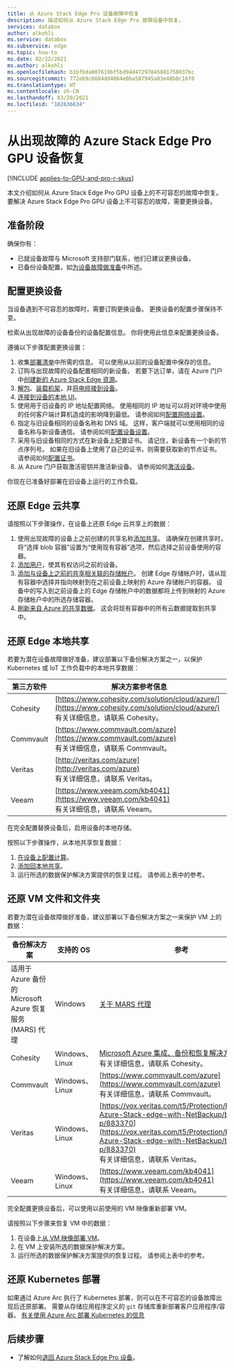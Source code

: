 ```yaml
---
title: 从 Azure Stack Edge Pro 设备故障中恢复
description: 描述如何从 Azure Stack Edge Pro 故障设备中恢复。
services: databox
author: alkohli
ms.service: databox
ms.subservice: edge
ms.topic: how-to
ms.date: 02/22/2021
ms.author: alkohli
ms.openlocfilehash: b1bfbda007619bf5bd94d47297845881758037bc
ms.sourcegitcommit: 772eb9c6684dd4864e0ba507945a83e48b8c16f0
ms.translationtype: HT
ms.contentlocale: zh-CN
ms.lasthandoff: 03/20/2021
ms.locfileid: "102636634"
---
```

# <a name="recover-from-a-failed-azure-stack-edge-pro-gpu-device"></a>从出现故障的 Azure Stack Edge Pro GPU 设备恢复 

[!INCLUDE [applies-to-GPU-and-pro-r-skus](../../includes/azure-stack-edge-applies-to-gpu-pro-r-sku.md)]

本文介绍如何从 Azure Stack Edge Pro GPU 设备上的不可容忍的故障中恢复。 要解决 Azure Stack Edge Pro GPU 设备上不可容忍的故障，需要更换设备。

## <a name="before-you-begin"></a>准备阶段

确保你有：

- 已就设备故障与 Microsoft 支持部门联系，他们已建议更换设备。 
- 已备份设备配置，如[为设备故障做准备](azure-stack-edge-gpu-prepare-device-failure.md)中所述。


## <a name="configure-replacement-device"></a>配置更换设备

当设备遇到不可容忍的故障时，需要订购更换设备。 更换设备的配置步骤保持不变。 

检索从出现故障的设备备份的设备配置信息。 你将使用此信息来配置更换设备。  

遵循以下步骤配置更换设置：

1. 收集[部署清单](azure-stack-edge-gpu-deploy-checklist.md)中所需的信息。 可以使用从以前的设备配置中保存的信息。 
1. 订购与出现故障的设备配置相同的新设备。  若要下达订单，请在 Azure 门户中[创建新的 Azure Stack Edge 资源](azure-stack-edge-gpu-deploy-prep.md#)。
1. [解包](azure-stack-edge-gpu-deploy-install.md#unpack-the-device)、[装载机架](azure-stack-edge-gpu-deploy-install.md#rack-the-device)，并[将电缆接到设备](azure-stack-edge-gpu-deploy-install.md#cable-the-device)。 
1. [连接到设备的本地 UI](azure-stack-edge-gpu-deploy-connect.md)。
1. 使用用于旧设备的 IP 地址配置网络。 使用相同的 IP 地址可以将对环境中使用的任何客户端计算机造成的影响降到最低。 请参阅如何[配置网络设置](azure-stack-edge-gpu-deploy-configure-network-compute-web-proxy.md)。
1. 指定与旧设备相同的设备名称和 DNS 域。 这样，客户端就可以使用相同的设备名称与新设备通信。 请参阅如何[配置设备设置](azure-stack-edge-gpu-deploy-set-up-device-update-time.md)。
1. 采用与旧设备相同的方式在新设备上配置证书。 请记住，新设备有一个新的节点序列号。 如果在旧设备上使用了自己的证书，则需要获取新的节点证书。 请参阅如何[配置证书](azure-stack-edge-gpu-deploy-configure-certificates.md)。
1. 从 Azure 门户获取激活密钥并激活新设备。 请参阅如何[激活设备](azure-stack-edge-gpu-deploy-activate.md)。

你现在已准备好部署在旧设备上运行的工作负载。

## <a name="restore-edge-cloud-shares"></a>还原 Edge 云共享

请按照以下步骤操作，在设备上还原 Edge 云共享上的数据：

1. 使用出现故障的设备上之前创建的共享名称[添加共享](azure-stack-edge-gpu-manage-shares.md#add-a-share)。 请确保在创建共享时，将“选择 blob 容器”设置为“使用现有容器”选项，然后选择之前设备使用的容器。
1. [添加用户](azure-stack-edge-gpu-manage-users.md#add-a-user)，使其有权访问之前的设备。
1. [添加与设备上之前的共享相关联的存储帐户](azure-stack-edge-gpu-manage-storage-accounts.md#add-an-edge-storage-account)。 创建 Edge 存储帐户时，请从现有容器中选择并指向映射到在之前设备上映射的 Azure 存储帐户的容器。 设备中的写入到之前设备上的 Edge 存储帐户中的数据都将上传到映射的 Azure 存储帐户中的所选存储容器。
1. [刷新来自 Azure 的共享数据](azure-stack-edge-gpu-manage-shares.md#refresh-shares)。 这会将现有容器中的所有云数据提取到共享中。

## <a name="restore-edge-local-shares"></a>还原 Edge 本地共享

若要为潜在设备故障做好准备，建议部署以下备份解决方案之一，以保护 Kubernetes 或 IoT 工作负载中的本地共享数据：

| 第三方软件           | 解决方案参考信息                               |
|--------------------------------|---------------------------------------------------------|
| Cohesity                       | [https://www.cohesity.com/solution/cloud/azure/](https://www.cohesity.com/solution/cloud/azure/) <br> 有关详细信息，请联系 Cohesity。          |
| Commvault                      | [https://www.commvault.com/azure](https://www.commvault.com/azure) <br> 有关详细信息，请联系 Commvault。 |
| Veritas                        | [http://veritas.com/azure](http://veritas.com/azure) <br> 有关详细信息，请联系 Veritas。   |
| Veeam                          | [https://www.veeam.com/kb4041](https://www.veeam.com/kb4041) <br> 有关详细信息，请联系 Veeam。 |

在完全配置替换设备后，启用设备的本地存储。 

按照以下步骤操作，从本地共享恢复数据：

1. [在设备上配置计算](azure-stack-edge-gpu-deploy-configure-compute.md)。
1. [添加回本地共享](azure-stack-edge-gpu-manage-shares.md#add-a-local-share)。
1. 运行所选的数据保护解决方案提供的恢复过程。 请参阅上表中的参考。

## <a name="restore-vm-files-and-folders"></a>还原 VM 文件和文件夹

若要为潜在设备故障做好准备，建议部署以下备份解决方案之一来保护 VM 上的数据：



| 备份解决方案        | 支持的 OS   | 参考                                                                |
|-------------------------|----------------|--------------------------------------------------------------------------|
| 适用于 Azure 备份的 Microsoft Azure 恢复服务 (MARS) 代理 | Windows        | [关于 MARS 代理](../backup/backup-azure-about-mars.md)    |
| Cohesity                | Windows、Linux | [Microsoft Azure 集成、备份和恢复解决方案简介](https://www.cohesity.com/solution/cloud/azure) <br>有关详细信息，请联系 Cohesity。                          |
| Commvault               | Windows、Linux | [https://www.commvault.com/azure](https://www.commvault.com/azure) <br> 有关详细信息，请联系 Commvault。
| Veritas                 | Windows、Linux | [https://vox.veritas.com/t5/Protection/Protecting-Azure-Stack-edge-with-NetBackup/ba-p/883370](https://vox.veritas.com/t5/Protection/Protecting-Azure-Stack-edge-with-NetBackup/ba-p/883370) <br> 有关详细信息，请联系 Veritas。                    |
| Veeam                   | Windows、Linux | [https://www.veeam.com/kb4041](https://www.veeam.com/kb4041) <br> 有关详细信息，请联系 Veeam。 |

完全配置更换设备后，可以使用以前使用的 VM 映像重新部署 VM。 

请按照以下步骤来恢复 VM 中的数据：
 
1. 在设备上[从 VM 映像部署 VM](azure-stack-edge-gpu-deploy-virtual-machine-templates.md)。 
1. 在 VM 上安装所选的数据保护解决方案。
1. 运行所选的数据保护解决方案提供的恢复过程。 请参阅上表中的参考。

## <a name="restore-a-kubernetes-deployment"></a>还原 Kubernetes 部署

如果通过 Azure Arc 执行了 Kubernetes 部署，则可以在不可容忍的设备故障出现后还原部署。 需要从存储应用程序定义的 `git` 存储库重新部署客户应用程序/容器。 [有关使用 Azure Arc 部署 Kubernetes 的信息](./azure-stack-edge-gpu-deploy-stateless-application-git-ops-guestbook.md)<!--Original text: Kubernetes deployments can be restored from a non-tolerated failure with the device when deployed with Azure Arc. Customer application/containers deployed onto a Kubernetes on Azure Stack Edge via Azure Arc can be redeployed from the git repository where the application definition is. Here is a link to the article to deploy Kubernetes with Arc -->
 
## <a name="next-steps"></a>后续步骤

- 了解如何[退回 Azure Stack Edge Pro 设备](azure-stack-edge-return-device.md)。
